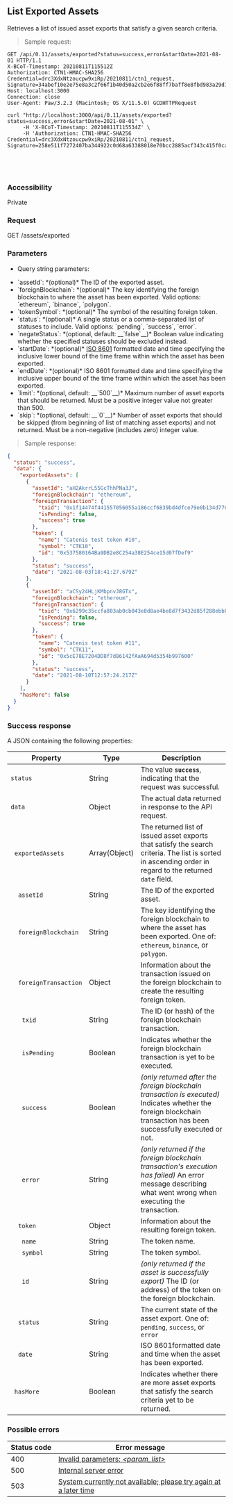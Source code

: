 ## List Exported Assets

Retrieves a list of issued asset exports that satisfy a given search criteria.

> Sample request:

```http--raw
GET /api/0.11/assets/exported?status=success,error&startDate=2021-08-01 HTTP/1.1
X-BCoT-Timestamp: 20210811T115512Z
Authorization: CTN1-HMAC-SHA256 Credential=drc3XdxNtzoucpw9xiRp/20210811/ctn1_request, Signature=34abef10e2e75e8a3c2f66f1b40d50a2cb2e6f88ff7baff8e8fbd983a29d1c4b
Host: localhost:3000
Connection: close
User-Agent: Paw/3.2.3 (Macintosh; OS X/11.5.0) GCDHTTPRequest
```

```shell
curl "http://localhost:3000/api/0.11/assets/exported?status=success,error&startDate=2021-08-01" \
     -H 'X-BCoT-Timestamp: 20210811T115534Z' \
     -H 'Authorization: CTN1-HMAC-SHA256 Credential=drc3XdxNtzoucpw9xiRp/20210811/ctn1_request, Signature=258e511f7272407ba344922c0d68a63388018e70bcc2885acf343c415f0caf36'
```

```html--javascript
```

```javascript--node
```

```php
```

```rust
```

### Accessibility

Private

### Request

GET /assets/exported

### Parameters

<!-- Note: we are not using the native markdown list feature for the second level items because the generated
        HTML has no space to the following first level item -->
- Query string parameters:
<ul class="parameterList">
  <li>`assetId`: *(optional)* The ID of the exported asset.</li>
  <li>`foreignBlockchain`: *(optional)* The key identifying the foreign blockchain to where the asset has been exported. Valid options: `ethereum`, `binance`, `polygon`.</li>
  <li>`tokenSymbol`: *(optional)* The symbol of the resulting foreign token.</li>
  <li>`status`: *(optional)* A single status or a comma-separated list of statuses to include. Valid options: `pending`, `success`, `error`.</li>
  <li>`negateStatus`: *(optional, default: __`false`__)* Boolean value indicating whether the specified statuses should be excluded instead.</li>
  <li>`startDate`: *(optional)* <a href="https://en.wikipedia.org/wiki/ISO_8601" target="_blank">ISO 8601</a> formatted date and time specifying the inclusive lower bound of the time frame within which the asset has been exported.</li>
  <li>`endDate`: *(optional)* ISO 8601 formatted date and time specifying the inclusive upper bound of the time frame within which the asset has been exported.</li>
  <li>`limit`: *(optional, default: __`500`__)* Maximum number of asset exports that should be returned. Must be a positive integer value not greater than 500.</li>
  <li>`skip`: *(optional, default: __`0`__)* Number of asset exports that should be skipped (from beginning of list of matching asset exports) and not returned. Must be a non-negative (includes zero) integer value.</li>
</ul>

> Sample response:

```json
{
  "status": "success",
  "data": {
    "exportedAssets": [
      {
        "assetId": "aH2AkrrL55GcThhPNa3J",
        "foreignBlockchain": "ethereum",
        "foreignTransaction": {
          "txid": "0x1f14474f441557056055a186ccf6839bd4dfce79e0b134d77084b6ef4274dc1a",
          "isPending": false,
          "success": true
        },
        "token": {
          "name": "Catenis test token #10",
          "symbol": "CTK10",
          "id": "0x537580164Ba9DB2e8C254a38E254ce15d07fDef9"
        },
        "status": "success",
        "date": "2021-08-03T18:41:27.679Z"
      },
      {
        "assetId": "aCSy24HLjKMbpnvJ8GTx",
        "foreignBlockchain": "ethereum",
        "foreignTransaction": {
          "txid": "0x6299c35ccfa803ab0cb043e8d8ae4be8d7f3432d85f288ebb81e4d624e566b0a",
          "isPending": false,
          "success": true
        },
        "token": {
          "name": "Catenis test token #11",
          "symbol": "CTK11",
          "id": "0x5cE78E7204DD8f7d86142fAaA694d5354b997600"
        },
        "status": "success",
        "date": "2021-08-10T12:57:24.217Z"
      }
    ],
    "hasMore": false
  }
}
```

### Success response

A JSON containing the following properties:

| Property | Type | Description |
| -------- | ---- | ----------- |
| `status` | String | The value **`success`**, indicating that the request was successful. |
| `data` | Object | The actual data returned in response to the API request. |
| &nbsp;&nbsp;`exportedAssets` | Array(Object) | The returned list of issued asset exports that satisfy the search criteria. The list is sorted in ascending order in regard to the returned `date` field.  |
| &nbsp;&nbsp;&nbsp;&nbsp;`assetId` | String | The ID of the exported asset. |
| &nbsp;&nbsp;&nbsp;&nbsp;`foreignBlockchain` | String | The key identifying the foreign blockchain to where the asset has been exported. One of: `ethereum`, `binance`, or `polygon`. |
| &nbsp;&nbsp;&nbsp;&nbsp;`foreignTransaction` | Object | Information about the transaction issued on the foreign blockchain to create the resulting foreign token. |
| &nbsp;&nbsp;&nbsp;&nbsp;&nbsp;&nbsp;`txid` | String | The ID (or hash) of the foreign blockchain transaction. |
| &nbsp;&nbsp;&nbsp;&nbsp;&nbsp;&nbsp;`isPending` | Boolean | Indicates whether the foreign blockchain transaction is yet to be executed. |
| &nbsp;&nbsp;&nbsp;&nbsp;&nbsp;&nbsp;`success` | Boolean | *(only returned after the foreign blockchain transaction is executed)* Indicates whether the foreign blockchain transaction has been successfully executed or not. |
| &nbsp;&nbsp;&nbsp;&nbsp;&nbsp;&nbsp;`error` | String | *(only returned if the foreign blockchain transaction's execution has failed)* An error message describing what went wrong when executing the transaction. |
| &nbsp;&nbsp;&nbsp;&nbsp;`token` | Object | Information about the resulting foreign token. |
| &nbsp;&nbsp;&nbsp;&nbsp;&nbsp;&nbsp;`name` | String | The token name. |
| &nbsp;&nbsp;&nbsp;&nbsp;&nbsp;&nbsp;`symbol` | String | The token symbol. |
| &nbsp;&nbsp;&nbsp;&nbsp;&nbsp;&nbsp;`id` | String | *(only returned if the asset is successfully export)* The ID (or address) of the token on the foreign blockchain. |
| &nbsp;&nbsp;&nbsp;&nbsp;`status` | String | The current state of the asset export. One of: `pending`, `success`, or `error` |
| &nbsp;&nbsp;&nbsp;&nbsp;`date` | String | ISO 8601formatted date and time when the asset has been exported. |
| &nbsp;&nbsp;`hasMore` | Boolean | Indicates whether there are more asset exports that satisfy the search criteria yet to be returned. |

### Possible errors

| Status&nbsp;code | Error&nbsp;message |
| ----------- | ------------- |
| 400 | <a href="#error_msg_130">Invalid parameters: <i>&lt;param_list&gt;</i></a> |
| 500 | <a href="#error_msg_100">Internal server error</a> |
| 503 | <a href="#error_msg_220">System currently not available; please try again at a later time</a> |
